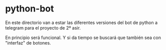# python-bot
En este directorio van a estar las diferentes versiones del bot de python a telegram para el proyecto de 2º asir.

En principio será funcional. Y si da tiempo se buscará que también sea con "interfaz" de botones.
